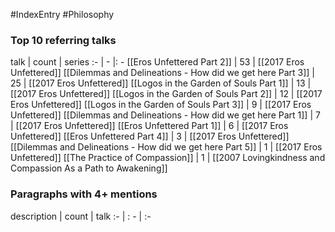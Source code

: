 #IndexEntry #Philosophy

### Top 10 referring talks
talk | count | series
:- | - |: -
[[Eros Unfettered Part 2]] | 53 | [[2017 Eros Unfettered]]
[[Dilemmas and Delineations - How did we get here Part 3]] | 25 | [[2017 Eros Unfettered]]
[[Logos in the Garden of Souls Part 1]] | 13 | [[2017 Eros Unfettered]]
[[Logos in the Garden of Souls Part 2]] | 12 | [[2017 Eros Unfettered]]
[[Logos in the Garden of Souls Part 3]] | 9 | [[2017 Eros Unfettered]]
[[Dilemmas and Delineations - How did we get here Part 1]] | 7 | [[2017 Eros Unfettered]]
[[Eros Unfettered Part 1]] | 6 | [[2017 Eros Unfettered]]
[[Eros Unfettered Part 4]] | 3 | [[2017 Eros Unfettered]]
[[Dilemmas and Delineations - How did we get here Part 5]] | 1 | [[2017 Eros Unfettered]]
[[The Practice of Compassion]] | 1 | [[2007 Lovingkindness and Compassion As a Path to Awakening]]

### Paragraphs with 4+ mentions
description | count | talk
:- | : - | :-

